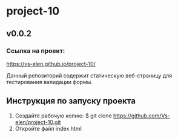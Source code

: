 # project-10
## v0.0.2

### Ссылка на проект: 
https://vs-elen.github.io/project-10/

Данный репозиторий содержит статическую веб-страницу для тестирования валидации формы.

## Инструкция по запуску проекта
1. Создайте рабочую копию:
$ git clone https://github.com/Vs-elen/project-10.git
2. Откройте файл index.html
